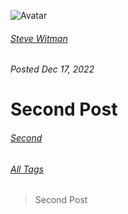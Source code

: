 ![Avatar](/assets/images/steve-50.png)

###### [Steve Witman](https://stevewitman.com)
###### Posted Dec 17, 2022

# Second Post

###### [Second](https://angular.io)

###### [All Tags](https://angular.io)

> Second Post